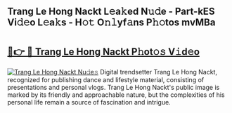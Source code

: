 ## Trang Le Hong Nackt L𝚎a𝚔ed N𝚞𝚍e - Part-kES Vi𝚍𝚎o L𝚎a𝚔s - H𝚘𝚝 O𝚗𝚕yf𝚊ns P𝚑𝚘tos mvMBa

# <h2><a href="http://kfajmu.oniu.top/?m=Trang+Le+Hong+Nackt">🔗👉 🔴 Trang Le Hong Nackt P𝚑ot𝚘𝚜 V𝚒d𝚎o</a></h2>

[![Trang Le Hong Nackt Nu𝚍e𝚜](https://i.imgur.com/0qMVB7G.gif)](http://kfajmu.oniu.top/?m=Trang+Le+Hong+Nackt)
Digital trendsetter Trang Le Hong Nackt, recognized for publishing dance and lifestyle material, consisting of presentations and personal vlogs. Trang Le Hong Nackt's public image is marked by its friendly and approachable nature, but the complexities of his personal life remain a source of fascination and intrigue.  
